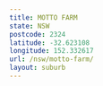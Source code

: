 ```yaml
---
title: MOTTO FARM
state: NSW
postcode: 2324
latitude: -32.623108
longitude: 152.332617
url: /nsw/motto-farm/
layout: suburb
---
```

